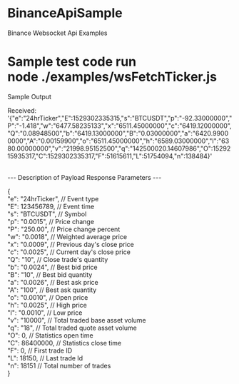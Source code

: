 # BinanceApiSample
Binance Websocket Api Examples


<h1>Sample test code run<br>node ./examples/wsFetchTicker.js</h1>

<p>Sample Output</p>
Received: '{"e":"24hrTicker","E":1529302335315,"s":"BTCUSDT","p":"-92.33000000","P":"-1.418","w":"6477.58235133","x":"6511.45000000","c":"6419.12000000","Q":"0.08948500","b":"6419.13000000","B":"0.03000000","a":"6420.99000000","A":"0.00159900","o":"6511.45000000","h":"6589.03000000","l":"6380.00000000","v":"21998.95152500","q":"142500020.14607986","O":1529215935317,"C":1529302335317,"F":51615611,"L":51754094,"n":138484}'
<br/><br/>
<p>

--- Description of Payload Response Parameters ---

{ <br/>
  "e": "24hrTicker",  // Event type <br/>
  "E": 123456789,     // Event time <br/>
  "s": "BTCUSDT",      // Symbol     <br/>
  "p": "0.0015",      // Price change   <br/>
  "P": "250.00",      // Price change percent   <br/>
  "w": "0.0018",      // Weighted average price <br/>
  "x": "0.0009",      // Previous day's close price <br/>
  "c": "0.0025",      // Current day's close price  <br/>
  "Q": "10",          // Close trade's quantity <br/>
  "b": "0.0024",      // Best bid price <br/>
  "B": "10",          // Best bid quantity  <br/>
  "a": "0.0026",      // Best ask price <br/>
  "A": "100",         // Best ask quantity  <br/>
  "o": "0.0010",      // Open price <br/>
  "h": "0.0025",      // High price <br/>
  "l": "0.0010",      // Low price  <br/>
  "v": "10000",       // Total traded base asset volume <br/>
  "q": "18",          // Total traded quote asset volume <br/>
  "O": 0,             // Statistics open time <br/>
  "C": 86400000,      // Statistics close time <br/>
  "F": 0,             // First trade ID <br/>
  "L": 18150,         // Last trade Id <br/>
  "n": 18151          // Total number of trades <br/>
}
</p>


